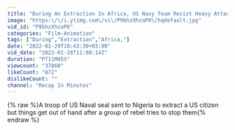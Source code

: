 ```yaml
---
title: "During An Extraction In Africa, US Navy Team Resist Heavy Attack From African Militants"
image: "https:\/\/i.ytimg.com\/vi\/P9bhzXhzaP0\/hqdefault.jpg"
vid_id: "P9bhzXhzaP0"
categories: "Film-Animation"
tags: ["During","Extraction","Africa,"]
date: "2022-01-29T10:43:30+03:00"
vid_date: "2022-01-28T11:00:14Z"
duration: "PT11M45S"
viewcount: "37860"
likeCount: "872"
dislikeCount: ""
channel: "Recap In Minutes"
---
```

{% raw %}A troop of US Naval seal sent to Nigeria to extract a US citizen but things get out of hand after a group of rebel tries to stop them{% endraw %}
